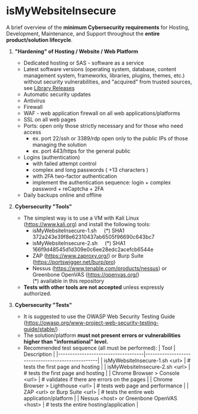 # isMyWebsiteInsecure
A brief overview of the **minimum Cybersecurity requirements** for Hosting, Development, Maintenance, and Support throughout the **entire product/solution lifecycle**.

1. **"Hardening" of Hosting / Website / Web Platform**
   - Dedicated hosting or SAS - software as a service
   - Latest software versions (operating system, database, content management system, frameworks, libraries, plugins, themes, etc.) without security vulnerabilities, and "acquired" from trusted sources, see [Library Releases](LibraryReleases.md)
   - Automatic security updates
   - Antivirus
   - Firewall
   - WAF - web application firewall on all web applications/platforms
   - SSL on all web pages
   - Ports: open only those strictly necessary and for those who need access
     - ex. port 22/ssh or 3389/rdp open only to the public IPs of those managing the solution
     - ex. port 443/https for the general public
   - Logins (authentication)
     - with failed attempt control
     - complex and long passwords ( +13 characters )
     - with 2FA two-factor authentication
     - implement the authentication sequence: login + complex password + reCaptcha + 2FA
   - Daily backups online and offline

2. **Cybersecurity "Tools"**
   - The simplest way is to use a VM with Kali Linux (https://www.kali.org) and install the following tools:
      - isMyWebsiteInsecure-1.sh &nbsp;&nbsp;&nbsp; (*) SHA1 372a243e39f8e62310437ab6505f96690c643bc7    
      - isMyWebsiteInsecure-2.sh &nbsp;&nbsp;&nbsp; (*) SHA1 166f9d48545d1d309e0c6ee28edc2acefcb6544e  
      - ZAP (https://www.zaproxy.org/) or Burp Suite (https://portswigger.net/burp/pro)
      - Nessus (https://www.tenable.com/products/nessus) or Greenbone OpenVAS (https://openvas.org/)  
      (*) available in this repository
   - **Tests with other tools are not accepted** unless expressly authorized.

3. **Cybersecurity "Tests"**
   - It is suggested to use the OWASP Web Security Testing Guide (https://owasp.org/www-project-web-security-testing-guide/stable/)
   - The solution/platform **must not present errors or vulnerabilities higher than "informational" level.**  
   - Recommended test sequence (all must be performed):
      | Tool                               | Description                                      |
      |------------------------------------|--------------------------------------------------|
      | isMyWebsiteInsecure-1.sh \<url\>    | # tests the first page and hosting              |
      | isMyWebsiteInsecure-2.sh \<url\>    | # tests the first page and hosting              |
      | Chrome Browser > Console \<url\>    | # validates if there are errors on the pages    |
      | Chrome Browser > Lighthouse \<url\> | # tests web page and performance                |
      | ZAP \<url\> or Burp Suite \<url\>     | # tests the entire web application/platform     |
      | Nessus \<host\> or Greenbone OpenVAS \<host\> | # tests the entire hosting/application |
     
